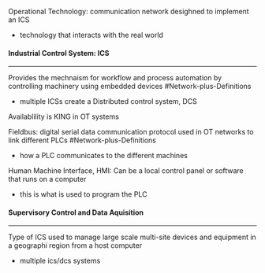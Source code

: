 Operational Technology: communication network desighned to implement an ICS
- technology that interacts with the real world

#### Industrial Control System: ICS
---
Provides the mechnaism for workflow and process automation by controlling machinery using embedded devices #Network-plus-Definitions 

- multiple ICSs create a Distributed control system, DCS

Availablility is KING in OT systems 

Fieldbus: digital serial data communication protocol used in OT networks to link different PLCs #Network-plus-Definitions 
- how a PLC communicates to the different machines

Human Machine Interface, HMI: Can be a local control panel or software that runs on a computer
- this is what is used to program the PLC

#### Supervisory Control and Data Aquisition 
---
Type of ICS used to manage large scale multi-site devices and equipment in a geographi region from a host computer

- multiple ics/dcs  systems 

